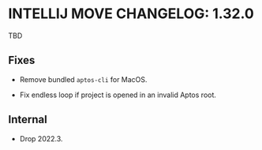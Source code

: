 # INTELLIJ MOVE CHANGELOG: 1.32.0

TBD

## Fixes

* Remove bundled `aptos-cli` for MacOS.

* Fix endless loop if project is opened in an invalid Aptos root. 

## Internal

* Drop 2022.3. 
